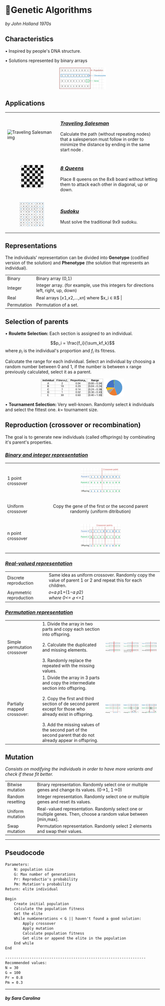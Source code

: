 <!-- https://www.dropbox.com/sh/a7fkadjc6q8nkow/AAAIDQvur6dWvoXK60EPJD1Ya?dl=0 -->
# 🧬Genetic Algorithms

_by John Holland 1970s_

## **Characteristics**
• Inspired by people's DNA structure.

• Solutions represented by binary arrays
<p align="center">
    <img width="30%" src="imgs/1.jpg"> </img>
</p>


##  **Applications**

<table><tr><td>

<p align="center">

![Traveling Salesman img](https://www.dropbox.com/s/sj1a8gcle27961j/TravelingSalesman.jpg?dl=0)
        
</p>

</td><td>

### <u> _[Traveling Salesman](https://drive.google.com/file/d/164E4E-pqui2UaEPwjXovxbz9i4p-s44i/view?usp=share_link)_ </u>
Calculate the path (without repeating nodes) that a salesperson must follow in order to minimize the distance by ending in the same start node . 

</td><tr>

<tr><td>

<p align="center">
        <img width="50%" src="imgs/8Queens.png"> </img>
</p>

</td><td>

### <u> _[8 Queens](https://github.com/saracarolina12/IA_School/blob/master/Semestres/Optimizaci%C3%B3n%20y%20Metaheur%C3%ADsticas%20II/Code/Evolutionary%20Computation/Genetic%20Algorithms/8Queens/8Queens.ipynb)_ </u> 
Place 8 queens on the 8x8 board without letting them to attack each other in diagonal, up or down.

</td><tr>

<tr><td>

<p align="center">
        <img width="50%" src="imgs/sudoku.png"> </img>
</p>

</td><td>

### <u> _[Sudoku](https://www.researchgate.net/publication/311250094/figure/fig1/AS:550057118101504@1508155244101/A-Sudoku-with-17-clues-and-its-unique-solution.png)_ </u>
Must solve the traditional 9x9 sudoku.
</td><tr>


</table>


##  **Representations**
The individuals' representation can be divided into **Genotype** (codified version of the solution) and **Phenotype** (the solution that represents an individual).

<table>
    <tbody>
        <tr>
            <td rowspan=1>Binary</td>
            <td rowspan=1>Binary array (0,1)</td>
        </tr>
        <tr>
            <td rowspan=1>Integer</td>
            <td rowspan=1>Integer array. (for example, use this integers for directions left, right, up, down)</td>
        </tr>
        <tr>
            <td rowspan=1>Real</td>
            <td rowspan=1> Real arrays  [𝑥1,𝑥2,…,𝑥𝑛] where $x_i ∈ ℝ$ |</td>
        </tr>
         <tr>
            <td rowspan=1>Permutation</td>
            <td rowspan=1>Permutation of a set.</td>
        </tr>
    </tbody>
</table>


## **Selection of parents**
• **Roulette Selection:** Each section is assigned to an individual.

$$p_i = \frac{f_i}{\sum_kf_k}$$
where $p_i$ is the individual's proportion and $f_i$ its fitness.

Calcutate the range for each individual. Select an individual by choosing a random number between 0 and 1, if the number is between x range previously calculated, select it as a parent.
<p align="center">
    <img width="40%" src="imgs/rouletteSelection_2.jpg"> </img>
    <img width="12.7%" src="imgs/rouletteSelection.jpg"> </img>
</p>

• **Tournament Selection:** Very well-known. Randomly select $k$ individuals and select the fittest one. $k =$ tournament size.



## **Reproduction (crossover or recombination)**
The goal is to generate new individuals (called offsprings) by combinating it's parent's properties.

### <u>*Binary and integer representation*</u>

<table>
    <tbody>
        <tr>
            <td rowspan=1>1 point crossover</td>
            <td rowspan=1><p align="center"><img width="35%" src="imgs/1point_crossover.jpg"><img></p></td>
        </tr>
        <tr>
            <td rowspan=1>Uniform crossover</td>
            <td rowspan=1><p align="center">Copy the gene of the first or the second parent randomly (uniform ditribution) </p></td>
        </tr>
        <tr>
            <td rowspan=1>n point crossover</td>
            <td rowspan=1><p align="center"><img width="35%" src="imgs/npoint_crossover.jpg"> </img></p></td>
        </tr>
    </tbody>
</table>


### <u>*Real-valued representation*</u>
<table>
    <tbody>
        <tr>
            <td rowspan=1>Discrete reproduction</td>
            <td rowspan=1>Same idea as uniform crossover. Randomly copy the value of parent 1 or 2 and repeat this for each children.</td>
        </tr>
        <tr>
            <td rowspan=1>Asymmetric reproduction</td>
            <td rowspan=1> 𝑜=𝛼 𝑝1+(1−𝛼 𝑝2) </br><i>where 0<= 𝛼 <=1</i></td>
        </tr>
    </tbody>
</table>

### <u>*Permutation representation*</u>
<table>
    <tbody>
        <tr>
            <td rowspan=1>Simple permutation crossover</td>
            <td rowspan=1>1. Divide the array in two parts and copy each section into offspring.
                        </br></br>2. Calculate the duplicated and missing elements.
                        </br></br>3. Randomly replace the repeated with the missing values.</td>
            <td rowspan=1><p align="center"><img width="95%" src="imgs/SPC.jpg"> </img></p></td>
        </tr>
        <tr>
            <td rowspan=1>Partially mapped crossover:</td>
            <td rowspan=1>1. Divide the array in 3 parts and copy the intermediate section into offspring.
                    </br></br>2. Copy the first and third section of de second parent except for those who already exist in offspring.
                    </br></br>3. Add the missing values of the second part of the second parent that do not already appear in offspring.</i></td>
            <td rowspan=1><p align="center"><img width="95%" src="imgs/PMC.jpg"> </img></p></td>
        </tr>
    </tbody>
</table>

## **Mutation**
_Consists on modifying the individuals in order to have more variants and check if these fit better._

<table>
    <tbody>
        <tr>
            <td rowspan=1>Bitwise mutation</td>
            <td rowspan=1>Binary representation. Randomly select one or multiple genes and change its values. (0->1, 1->0)</td>
        </tr>
        <tr>
            <td rowspan=1>Random resetting</td>
            <td rowspan=1> Integer representation. Randomly select one or multiple genes and reset its values.</td>
        </tr>
        <tr>
            <td rowspan=1>Uniform mutation</td>
            <td rowspan=1>  Real-valued representation. Randomly select one or multiple genes. Then, choose a random value between [min,max].</td>
        </tr>
        <tr>
            <td rowspan=1>Swap mutation</td>
            <td rowspan=1> Permutation representation. Randomly select 2 elements and swap their values.</td>
        </tr>
    </tbody>
</table>

---
## **Pseudocode**
    Parameters:
        N: population size
        G: Max number of generations
        Pr: Reproductio's probability
        Pm: Mutation's probability
    Return: elite individual

    Begin
        Create initial population
        Calculate the population fitness
        Get the elite
        While numGenerations < G || haven't found a good solution:
            Apply crossover 
            Apply mutation
            Calculate population fitness
            Get elite or append the elite in the population
        End while
    End

    ----------------------------------------------------------------
    Recommended values:
    N = 30
    G = 100
    Pr = 0.8
    Pm = 0.3
---

##### _by Sara Carolina_